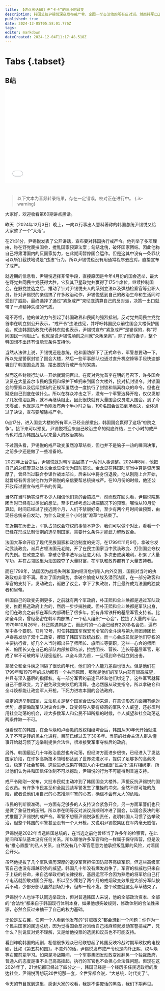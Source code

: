 ```yaml
---
title: 【讲点黑话60】尹“卡卡”的三小时政变
description: 韩国总统尹锡悦深夜发布戒严令，企图一举击溃他的所有反对派。然而韩军出工不出力，不愿硬挡国会复会。三小时不到，在国会通过决议，推翻戒严令后，这场滑稽戏的政变即宣告失败。 尹锡悦想效法右翼前辈朴正熙、全斗焕，但却完全忘了，朴、全出身军队，又多年深耕，在军内基础深厚，有利益完全绑定的大批死党。 而尹的权力完全来自选举，对强力部门毫无“恩义”，却幻想靠一纸命令，就能推翻赋予他合法性的体制。这犹如以为，拔着自己头发，就可以双脚脱离大地。
published: true
date: 2024-12-05T05:58:01.776Z
tags: 
editor: markdown
dateCreated: 2024-12-04T11:17:48.518Z
---
```


# Tabs {.tabset}

## B站

<div style="position: relative; padding: 30% 45%;">
<iframe style="position: absolute; width: 100%; height: 100%; left: 0; top: 0;" src="//player.bilibili.com/player.html?&bvid=BV1gcimYLEJo&page=1&as_wide=1&high_quality=1&danmaku=1&autoplay=0" scrolling="no" border="0" frameborder="no" framespacing="0" allowfullscreen="true"></iframe>
</div>


#

> 以下文本为音频转录结果，存在一定错误，校对正在进行中。
{.is-warning}

大家好，欢迎收看第60期讲点黑话。

昨天（2024年12月3日）晚上，一向以行事出人意料著称的韩国总统尹锡悦又给大家整了一个“大活”。

在21:31分，尹锡悦发表了公开讲话，宣布要对韩国执行戒严令。他列举了多项理由，称在野党裹挟国会，搅乱国家预算法案；勾结北傀，破坏国家团结。因此他称自己将肃清国内的反国家势力，在此期间暂停国会运作。但是这其中没有一条罪状可以斩钉截铁地说是“违法”行为，所以尹锡悦也没有用通常程序去应对，直接宣布了戒严。

就近期的信息看，尹锡悦选择非常手段，直接原因是今年4月份的国会选举，最大在野党共同民主党获得大胜，它及其卫星政党共赢得了175个席位，继续控制国会。在野党胜选之后，推动了针对尹锡悦夫人的系列立法以及弹劾检察官等公职人员，针对尹锡悦的亲信搞了许多政治动作，尹锡悦感到自己的政治生命和生活同时受到了威胁，最终选择了通过“紧急戒严”来彻底清算自己的反对派，决策一出口就带了一点精神失控的气质。

毫不奇怪，他的做法力气引起了韩国政界和民间的强烈抵制。反对党共同民主党党首李在明立刻公开表示，“戒严令”违法违宪，并呼吁韩国民众前往国会大楼保护国会。就连韩国执政党代表韩东勋也表示，尹锡悦宣布“紧急戒严”是错误的，称“将同国民一同阻止”。也就是说尹锡悦顷刻之间就“众叛亲离”，除了他的妻子，整个韩国想不出还有谁能无条件支持他。

当然从法律上说，尹锡悦还是总统，他和国防部下了正式命令，军警总要动一下。所以先是警察封锁了国会大楼，然后一些军事部队也通过直升机空降等手段快速部署到了韩国国会周围，摆出要执行戒严令的架势。

然而这些封锁行动从一开始就漏洞百出。在反对党党首李在明的号召下，许多国会议员在大量首尔市民的簇拥和保护下蜂拥来到国会大楼外，接对抗封锁令。封锁国会的警察以及后续到场的正规军虽然也一度执行了封锁和隔离群众的命令，但也在疑惑自己到底在做什么。所以在群众冲击之下，没有一个军警选择开枪，仅仅发射了几发催泪瓦斯，就不再继续阻止，因此很快就有大量国会议员进入国会。到了今天零点，也就是戒严令刚发布两个半小时之后，190名国会议员到场表决，全体通过了决议，宣布要解除戒严令。

0点17分，进入国会大楼的所有军人已经全部撤出，韩国国会赢得了这场“府院之争”。接下来可以预见，尹锡悦将迎来自己政治生命的彻底终结，三个小时的戒严令也将成为韩国战后以来最大的政治笑柄。


不过回头看，尹锡悦的戒严政变虽然潦草结束，但也并不是脑子一热的瞬间决策，之前多少还是做了一些准备的。

2022年上台之后，尹锡悦就对韩军高层搞了一系列人事调整。2024年8月，他把自己的总统警卫处处长金龙显任命为国防部长。金龙显在韩国陆军当中算是资历深厚了，曾经当过联合参谋作战本部长，后来以中将身份退役。他从刚刚上台开始，就曾经有传言说他作为尹锡悦的亲信要帮总统搞戒严。在10月份的时候，他还公开驳斥过要宣布戒严令的传闻。

当然在当时确实没有多少人相信他们真的会搞戒严，然而现在回头看，尹锡悦院集团当时已经有过类似的想法，至少已经考虑过极端情况下的预案。哪怕从10月份算起，时间已经过了接近两个月，人们不禁很好奇，至少有两个月时间做预案，由现任总统亲自发动，为什么政变三个小时就“潦草”地结束了。

在近期在历史上，军队占领议会夺权的事情不算少，我们可以做个对比，看看一个已经在形成法制惯例的选举制国家，需要什么条件才能武力解散议会。

法国大革命开启了现代民族国家和政治制度的先河。在1799年11月9号，拿破仑发动武装政变，派兵占领法国元老院，开了在民主国家当中武装政变、打倒国会夺权的先例。在政变之前，拿破仑曾率法军远征意大利，多次击败奥地利，积累了大量军功，并在占领区里为法国掠夺了大量财富，在军队和政界都有了大量支持者。

而在1799年，法国因为战场失利和国内经济危机陷入内外交困，国民对当时的执政政府非常不满。看准了国内局势，拿破仑偷偷从埃及潜回法国，在一部分政客和军官的支持下，发动政变，驱散了议会，拿下了执政权，并且最终成为法国的独裁者和皇帝。

韩国自己的政变先例更多，之前就有两个军政府，朴正熙和全斗焕都是通过军队政变，推翻民选政府上台的，然后一步步搞独裁。但朴正熙和全斗焕都是军队出身，他们在政变之前都在军队内部耕耘了很多年，拥有非常铁杆的基层军官支持者。比如全斗焕，曾经秘密在韩军内部搞了一个私人组织“一心会”，拉拢了大量的军官。1979年10月26号，朴正熙遇刺身亡，而此时的一心会已经有220多名会员，遍布军中各个要职。12月12号，时任韩国国军保安司令官的全斗焕与第九师团师团长卢泰愚发动了双十二政变，攫取了韩国军政统战权。而一心会成员就是他们夺权的主要执行者，好几个人当时都出任了师团长、旅团长等要职。这些一心会的师团长、旅团长又在自己的部队内部拉帮结派，拉拢团长、营长、连长等基层军官，形成了牢不可破的军队秘密组织。以全斗焕为首，一旦得到命令就立刻出击。

拿破仑和全斗焕之间隔了很长的年代，他们的个人能力差距也很大。但是他们在1799年和1979年的成功都有一个共同原因，那就是他们的军队内部有很高威望，并且有深入基层的指挥权。有一部分军官的前途已经和他们绑定了，这些军官就算自己不想政变，为了避免政变失败后的清算，也必然服从政变指令。所以拿破仑和全斗焕都能让政变军人开枪，下死力进攻本国的合法政府。

稳定的选举制国家，立法机关是整个国家合法性的来源，在意识形态方面拥有绝对优势。想要煽动军队对议会出手，政变领导人要有极高的军队个人威望，还必须利用社会动荡的机会，趁大多数军人和公民不知所措的时候，个人威望和社会动荡这两条件缺一不可。

但看现在的韩国，在全斗焕和卢泰愚的政权相继垮台后，韩国从90年代开始就进入了不可逆转的民主化进程，目前已经过去了30多年。当前的社会主流人群从懂事开始就习惯了选举制提供合法性，很难接受军事夺权后的政府。

另外，韩国最近几十年政治虽然也有动荡，但经济方面进步很快，已经进入了发达国家阶段，在许多高新技术领域都达到了世界先进水平，提供了足够多的高薪岗位，稳定了社会预期。这些进步成果在韩国人心中已经跟“民主化”进程相绑定，所以他们认为共和国信任体制不可以撼动，尹锡悦的行为不可能得到普遍支持。

戒严令刚刚一发布，大批市民就主动冲到了韩国国会大楼外，声援反抗尹锡悦的国会议员。有许多市民甚至和全副武装军警发生了推搡的冲突，全然不顾可能的危险，或者说他们用自己的心态推测军警的心态，确信不会有太大的危险。

市民的判断很准确。一方面有足够多的人支持议会紧急开会，另一方面军警们也只是做了象征性的压制。所以李在明等反对派议员顺利冲进了国会，以国会表决的形式推翻了尹锡悦的戒严令。军警不想替尹锡悦承担责任，说明韩国人习惯了选举政治，但整个韩国的军警甚至没有一个人开枪，又说明尹锡悦集团在军内毫无威信。

尹锡悦是2022年当选韩国总统的，在当选之前他曾经当了许多年的检察官，在此期间和军队基本没有任何关系。所以哪怕许多军官和他一样属于保守阵营，但是没有“推心置腹”的私人关系，自然没有几个军官愿意为他承担叛乱罪的风险，对着国会开火。

虽然他提拔了几个军队资历深厚的退役军官担任国防部等高级军职，但这些高级军官自己也没有超越职务的威望。韩国几十年没有爆发战争了，军官的权威也只来自于上级的任命，来自选举政府的法律授权，基层运官不会因为熟悉的将军给自己打个电话就胆敢对国会开枪。所以至少策划了两个月的戒烟政变效果是大部分军队按兵不动，少部分部队虽然到场打卡，但却一枪不发。整个政变就这么草草结束了。

尹锡悦个人也许不认同选举政治，但对普通韩国人来说，他的全部政治资本、全部的“合法性”都来自于韩国现行体制本身，如果他想突破规则，修改体制的合法性来源，必然会反过来抽干了自己的权力基础。

无论是左右翼，任何一个人看到他发布的“讨贼檄文”都会想到一个问题：你作为一个民主国家的民选总统，因为觉得国会反对派给自己找麻烦就发动军警搞戒严，凭什么？别说反对党不理解，又是给他投票的选民和议员也不可能支持。

看到昨晚韩国的闹剧，相信很多观众已经联想起了韩国反映冷战时期军政权的电视剧，比如《第五共和国》。不意外的话，尹锡悦发布戒严令也是向朴正熙、权斗焕等右翼前辈学习。如果是冷战期间，一个军事集团发动政变推翻另一个独裁政府，普通人的态度是事不关己高高挂起，执行的军官也不会担心合法性问题。但现在这2024年了，21世纪都已经过了四分之一，韩国已经是一个经历多任民选政府的发达社会，尹锡悦再想玩20世纪那一套，全世界都会说，“大总统，时代变了”。

今天的节目就到这里，感谢大家的收看，我是不讲废话的黑岛，我们下期再见。